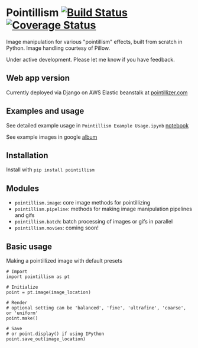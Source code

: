 # Pointillism [![Build Status](https://travis-ci.org/tsennott/pointillism.svg?branch=master)](https://travis-ci.org/tsennott/pointillism) [![Coverage Status](https://coveralls.io/repos/github/tsennott/pointillism/badge.svg?branch=master&service=github)](https://coveralls.io/github/tsennott/pointillism?branch=master)
Image manipulation for various "pointillism" effects, built from scratch in Python. Image handling courtesy of Pillow. 

Under active development. Please let me know if you have feedback.

## Web app version
Currently deployed via Django on AWS Elastic beanstalk at [pointillizer.com](http://www.pointillizer.com)

## Examples and usage
See detailed example usage in `Pointillism Example Usage.ipynb` [notebook](https://github.com/tsennott/pointillism/blob/master/Pointillism%20Example%20Usage.ipynb)

See example images in google [album](https://photos.app.goo.gl/Dv6IObEJnsxKI3bn1)

## Installation
Install with `pip install pointillism`

## Modules
* `pointillism.image`: core image methods for pointillizing
* `pointillism.pipeline`: methods for making image manipulation pipelines and gifs
* `pointillism.batch`: batch processing of images or gifs in parallel
* `pointillism.movies`: coming soon!

## Basic usage
Making a pointillized image with default presets 
```
# Import 
import pointillism as pt

# Initialize
point = pt.image(image_location)

# Render
# optional setting can be 'balanced', 'fine', 'ultrafine', 'coarse', or 'uniform'
point.make() 

# Save
# or point.display() if using IPython
point.save_out(image_location) 
```

